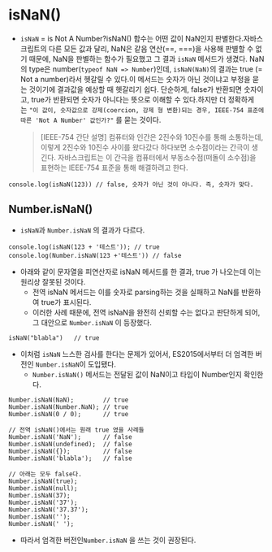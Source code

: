 # isNaN()

- `isNaN` = is Not A Number?isNaN() 함수는 어떤 값이 NaN인지 판별한다.자바스크립트의 다른 모든 값과 달리, NaN은 같음 연산(==, ===)을 사용해 판별할 수 없기 때문에, NaN을 판별하는 함수가 필요했고 그 결과 `isNaN` 메서드가 생겼다. NaN의 type은 number(`typeof NaN => Number`)인데, `isNaN(NaN)`의 결과는 true (= Not a number)라서 헷갈릴 수 있다.이 메서드는 숫자가 아닌 것이냐고 부정을 묻는 것이기에 결과값을 예상할 때 헷갈리기 쉽다. 단순하게, false가 반환되면 숫자이고, true가 반환되면 숫자가 아니다는 뜻으로 이해할 수 있다.하지만 더 정확하게는 `"이 값이, 숫자값으로 강제(coercion, 강제 형 변환)되는 경우, IEEE-754 표준에 따른 'Not A Number' 값인가?"` 를 묻는 것이다.
  > [IEEE-754 간단 설명] 컴퓨터와 인간은 2진수와 10진수를 통해 소통하는데, 이렇게 2진수와 10진수 사이를 왔다갔다 하다보면 소수점이라는 간극이 생긴다. 자바스크립트는 이 간극을 컴퓨터에서 부동소수점(떠돌이 소수점)을 표현하는 IEEE-754 표준을 통해 해결하려고 한다.

```
console.log(isNaN(123)) // false, 숫자가 아닌 것이 아니다. 즉, 숫자가 맞다.
```

## Number.isNaN()

- `isNaN`과 `Number.isNaN` 의 결과가 다르다.

```
console.log(isNaN(123 + '테스트')); // true
console.log(Number.isNaN(123 +'테스트')) // false
```

- 아래와 같이 문자열을 피연산자로 isNaN 메서드를 한 결과, true 가 나오는데 이는 원리상 잘못된 것이다.
  - 전역 isNaN 메서드는 이를 숫자로 parsing하는 것을 실패하고 NaN를 반환하여 true가 표시된다.
  - 이러한 사례 때문에, 전역 isNaN을 완전히 신뢰할 수는 없다고 판단하게 되어, 그 대안으로 `Number.isNaN` 이 등장했다.

```
isNaN("blabla")   // true
```

- 이처럼 `isNaN` 느스한 검사를 한다는 문제가 있어서, ES2015에서부터 더 엄격한 버전인 `Number.isNaN`이 도입됐다.
  - `Number.isNaN()` 메서드는 전달된 값이 NaN이고 타입이 Number인지 확인한다.

```
Number.isNaN(NaN);        // true
Number.isNaN(Number.NaN); // true
Number.isNaN(0 / 0);      // true

// 전역 isNaN()에서는 원래 true 였을 사례들
Number.isNaN('NaN');      // false
Number.isNaN(undefined);  // false
Number.isNaN({});         // false
Number.isNaN('blabla');   // false

// 아래는 모두 false다.
Number.isNaN(true);
Number.isNaN(null);
Number.isNaN(37);
Number.isNaN('37');
Number.isNaN('37.37');
Number.isNaN('');
Number.isNaN(' ');
```

- 따라서 엄격한 버전인`Number.isNaN` 을 쓰는 것이 권장된다.
